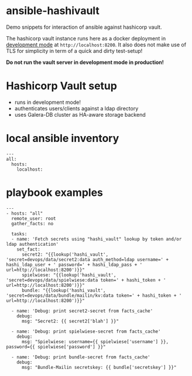 # ansible-hashivault
Demo snippets for interaction of ansible against hashicorp vault.

The hashicorp vault instance runs here as a docker deployment in [development mode](https://hub.docker.com/_/vault) at `http://localhost:8200`. It also does not make use of TLS for simplicity in term of a quick and dirty test-setup!

**Do not run the vault server in development mode in production!**

# Hashicorp Vault setup
* runs in development mode!
* authenticates users/clients against a ldap directory
* uses Galera-DB cluster as HA-aware storage backend

# local ansible inventory
```
---
all:
  hosts:
    localhost:
```

# playbook examples
```
---
- hosts: "all"
  remote_user: root
  gather_facts: no

  tasks:
  - name: 'Fetch secrets using "hashi_vault" lookup by token and/or ldap authentication'
    set_fact:
      secret2: "{{lookup('hashi_vault', 'secret=devops/data/secret2:data auth_method=ldap username=' + hashi_ldap_user + ' password=' + hashi_ldap_pass + ' url=http://localhost:8200')}}"
      spielwiese: "{{lookup('hashi_vault', 'secret=devops/data/spielwiese:data token=' + hashi_token + ' url=http://localhost:8200')}}"
      bundle: "{{lookup('hashi_vault', 'secret=devops/data/bundle/mailin/kv:data token=' + hashi_token + ' url=http://localhost:8200')}}"

  - name: 'Debug: print secret2-secret from facts_cache'
    debug:
      msg: "Secret2: {{ secret2['blah'] }}"

  - name: 'Debug: print spielwiese-secret from facts_cache'
    debug:
      msg: "Spielwiese: username={{ spielwiese['username'] }}, password={{ spielwiese['password'] }}"

  - name: 'Debug: print bundle-secret from facts_cache'
    debug:
      msg: "Bundle-Mailin secretskey: {{ bundle['secretskey'] }}"
```
